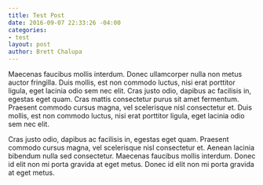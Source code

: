 ```yaml
---
title: Test Post
date: 2016-09-07 22:33:26 -04:00
categories:
- test
layout: post
author: Brett Chalupa
---
```


Maecenas faucibus mollis interdum. Donec ullamcorper nulla non metus
auctor fringilla. Duis mollis, est non commodo luctus, nisi erat
porttitor ligula, eget lacinia odio sem nec elit. Cras justo odio,
dapibus ac facilisis in, egestas eget quam. Cras mattis consectetur
purus sit amet fermentum. Praesent commodo cursus magna, vel scelerisque
nisl consectetur et. Duis mollis, est non commodo luctus, nisi erat
porttitor ligula, eget lacinia odio sem nec elit.

Cras justo odio, dapibus ac facilisis in, egestas eget quam. Praesent
commodo cursus magna, vel scelerisque nisl consectetur et. Aenean
lacinia bibendum nulla sed consectetur. Maecenas faucibus mollis
interdum. Donec id elit non mi porta gravida at eget metus. Donec id
elit non mi porta gravida at eget metus.
